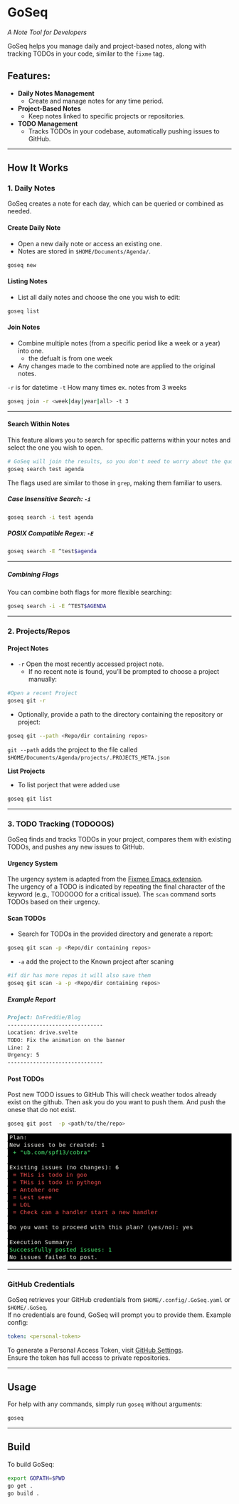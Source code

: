 # GoSeq  
*A Note Tool for Developers*

GoSeq helps you manage daily and project-based notes, along with tracking TODOs in your code, similar to the `fixme` tag.

## Features:
- **Daily Notes Management**  
    - Create and manage notes for any time period.
- **Project-Based Notes**  
    - Keep notes linked to specific projects or repositories.
- **TODO Management**  
    - Tracks TODOs in your codebase, automatically pushing issues to GitHub.
---

## How It Works

### 1. Daily Notes  
GoSeq creates a note for each day, which can be queried or combined as needed.

#### Create Daily Note  
- Open a new daily note or access an existing one.  
- Notes are stored in `$HOME/Documents/Agenda/`.
```bash
goseq new
```

#### Listing Notes  
- List all daily notes and choose the one you wish to edit:
```bash
goseq list
```

#### Join Notes  
- Combine multiple notes (from a specific period like a week or a year) into one.  
    -  the defualt is from one week 
- Any changes made to the combined note are applied to the original notes.

`-r` is for datetime
`-t` How many times ex. notes from 3 weeks

```bash
goseq join -r <week|day|year|all> -t 3
```

---

#### Search Within Notes

This feature allows you to search for specific patterns within your notes and select the one you wish to open.

```bash
# GoSeq will join the results, so you don't need to worry about the quotes.
goseq search test agenda
```

The flags used are similar to those in `grep`, making them familiar to users.

##### Case Insensitive Search: `-i`

```bash
goseq search -i test agenda  
```

##### POSIX Compatible Regex: `-E`

```bash
goseq search -E ^test$agenda
```

---

##### Combining Flags

You can combine both flags for more flexible searching:

```bash
goseq search -i -E ^TEST$AGENDA
```

--- 

### 2. Projects/Repos

#### Project Notes  
-  `-r` Open the most recently accessed project note.  
    - If no recent note is found, you’ll be prompted to choose a project manually:

```bash
#Open a recent Project
goseq git -r 
```
- Optionally, provide a path to the directory containing the repository or project:

```bash
goseq git --path <Repo/dir containing repos>
```
`git --path` adds the project to the file called  `$HOME/Documents/Agenda/projects/.PROJECTS_META.json`

**List Projects**
- To list porject that were added use 

```bash 
goseq git list
```

---

### 3. TODO Tracking (TODOOOS)  

GoSeq finds and tracks TODOs in your project, compares them with existing TODOs, and pushes any new issues to GitHub.

#### Urgency System  
The urgency system is adapted from the [Fixmee Emacs extension](https://github.com/rolandwalker/fixmee#explanation).  
The urgency of a TODO is indicated by repeating the final character of the keyword (e.g., TODOOOO for a critical issue). The `scan` command sorts TODOs based on their urgency.

#### Scan TODOs  
- Search for TODOs in the provided directory and generate a report:
```bash
goseq git scan -p <Repo/dir containing repos>
```
- `-a` add the project to the Known project after scaning

```bash
#if dir has more repos it will also save them
goseq git scan -a -p <Repo/dir containing repos>
```

##### Example Report 
```md
Project: DnFreddie/Blog
------------------------------
Location: drive.svelte  
TODO: Fix the animation on the banner  
Line: 2  
Urgency: 5  
------------------------------
```

#### Post TODOs  
Post new TODO issues to GitHub
This will check weather todos already exist on the github.
Then ask you do you want to push them.
And push the onese that do not exist.

```bash
goseq git post  -p <path/to/the/repo>
```
![Goseq Post Example](/public/static/goseqPlan.png)

---


### GitHub Credentials  
GoSeq retrieves your GitHub credentials from `$HOME/.config/.GoSeq.yaml` or `$HOME/.GoSeq`.  
If no credentials are found, GoSeq will prompt you to provide them. Example config:

```yaml
token: <personal-token>
```

To generate a Personal Access Token, visit [GitHub Settings](https://github.com/settings/tokens).  
Ensure the token has full access to private repositories.

---

## Usage  
For help with any commands, simply run `goseq` without arguments:

```bash
goseq
```

---

## Build

To build GoSeq:

```bash
export GOPATH=$PWD
go get .
go build .
```


